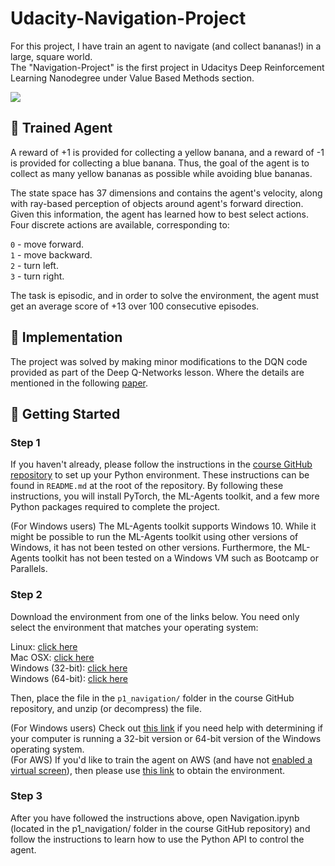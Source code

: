 # Udacity-Navigation-Project

For this project, I have train an agent to navigate (and collect bananas!) in a large, square world.  
The "Navigation-Project" is the first project in Udacitys Deep Reinforcement Learning Nanodegree under Value Based Methods section.

![](https://github.com/Linaalq/Udacity-Navigation-Project/blob/main/Navigation%20Agent%20(1).gif)

## 🍌 Trained Agent

A reward of +1 is provided for collecting a yellow banana, and a reward of -1 is provided for collecting a blue banana. Thus, the goal of the agent is to collect as many yellow bananas as possible while avoiding blue bananas.

The state space has 37 dimensions and contains the agent's velocity, along with ray-based perception of objects around agent's forward direction. Given this information, the agent has learned how to best select actions. Four discrete actions are available, corresponding to:  

`0` - move forward.  
`1` - move backward.  
`2` - turn left.  
`3` - turn right.  

The task is episodic, and in order to solve the environment, the agent must get an average score of +13 over 100 consecutive episodes.

## 🍌 Implementation
The project was solved by making minor modifications to the DQN code provided as part of the Deep Q-Networks lesson. Where the details are mentioned in the following [paper](https://storage.googleapis.com/deepmind-media/dqn/DQNNaturePaper.pdf).

## 🍌 Getting Started
### Step 1
If you haven't already, please follow the instructions in the [course GitHub repository](https://github.com/udacity/Value-based-methods#dependencies) to set up your Python environment. These instructions can be found in `README.md` at the root of the repository. By following these instructions, you will install PyTorch, the ML-Agents toolkit, and a few more Python packages required to complete the project.

(For Windows users) The ML-Agents toolkit supports Windows 10. While it might be possible to run the ML-Agents toolkit using other versions of Windows, it has not been tested on other versions. Furthermore, the ML-Agents toolkit has not been tested on a Windows VM such as Bootcamp or Parallels.

### Step 2
Download the environment from one of the links below. You need only select the environment that matches your operating system:  

Linux: [click here](https://s3-us-west-1.amazonaws.com/udacity-drlnd/P1/Banana/Banana_Linux.zip)  
Mac OSX: [click here](https://s3-us-west-1.amazonaws.com/udacity-drlnd/P1/Banana/Banana.app.zip)  
Windows (32-bit): [click here](https://s3-us-west-1.amazonaws.com/udacity-drlnd/P1/Banana/Banana_Windows_x86.zip)  
Windows (64-bit): [click here](https://s3-us-west-1.amazonaws.com/udacity-drlnd/P1/Banana/Banana_Windows_x86_64.zip)  

Then, place the file in the `p1_navigation/` folder in the course GitHub repository, and unzip (or decompress) the file.

(For Windows users) Check out [this link](https://support.microsoft.com/en-us/help/827218/how-to-determine-whether-a-computer-is-running-a-32-bit-version-or-64) if you need help with determining if your computer is running a 32-bit version or 64-bit version of the Windows operating system.  
(For AWS) If you'd like to train the agent on AWS (and have not [enabled a virtual screen](https://github.com/Unity-Technologies/ml-agents/blob/master/docs/Training-on-Amazon-Web-Service.md)), then please use [this link](https://s3-us-west-1.amazonaws.com/udacity-drlnd/P1/Banana/Banana_Linux_NoVis.zip) to obtain the environment.

### Step 3
After you have followed the instructions above, open Navigation.ipynb (located in the p1_navigation/ folder in the course GitHub repository) and follow the instructions to learn how to use the Python API to control the agent.
